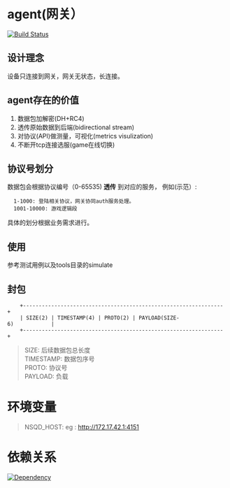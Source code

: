 # agent(网关）
[![Build Status](https://travis-ci.org/gonet2/agent.svg?branch=master)](https://travis-ci.org/gonet2/agent)

## 设计理念
设备只连接到网关，网关无状态，长连接。        

## agent存在的价值           
1. 数据包加解密(DH+RC4)         
2. 透传原始数据到后端(bidirectional stream)
3. 对协议(API)做测量，可视化(metrics visulization)
4. 不断开tcp连接选服(game在线切换)

## 协议号划分
数据包会根据协议编号（0-65535) **透传** 到对应的服务， 例如(示范）:      

      1-1000: 登陆相关协议，网关协同auth服务处理。
      1001-10000: 游戏逻辑段
      
具体的划分根据业务需求进行。

## 使用
参考测试用例以及tools目录的simulate

## 封包
 
        +----------------------------------------------------------------+     
        | SIZE(2) | TIMESTAMP(4) | PROTO(2) | PAYLOAD(SIZE-6)            |     
        +----------------------------------------------------------------+     
        
> SIZE: 后续数据包总长度         
> TIMESTAMP: 数据包序号           
> PROTO: 协议号           
> PAYLOAD: 负载           

# 环境变量
> NSQD_HOST: eg : http://172.17.42.1:4151

# 依赖关系
[![Dependency](http://gonet2.github.io/agent.svg)](http://gonet2.github.io/agent.svg)
